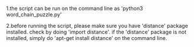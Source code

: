 1.the script can be run on the command line as 'python3 word_chain_puzzle.py'

2.before running the script, please make sure you have 'distance' package installed. check by doing 'import distance'.
if the 'distance' package is not installed, simply do 'apt-get install distance' on the command line.
